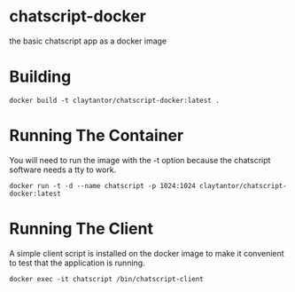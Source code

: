 # chatscript-docker
the basic chatscript app as a docker image

# Building

`docker build -t claytantor/chatscript-docker:latest .`

# Running The Container
You will need to run the image with the -t option because the chatscript software needs
a tty to work.

`docker run -t -d --name chatscript -p 1024:1024 claytantor/chatscript-docker:latest`

# Running The Client
A simple client script is installed on the docker image to make it convenient to test that the
application is running. 

`docker exec -it chatscript /bin/chatscript-client`
